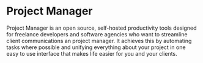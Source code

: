 # Project Manager
Project Manager is an open source, self-hosted productivity tools designed for freelance developers and software agencies who want to streamline client communications an project manager. It achieves this by automating tasks where possible and unifying everything about your project in one easy to use interface that makes life easier for you and your clients.
